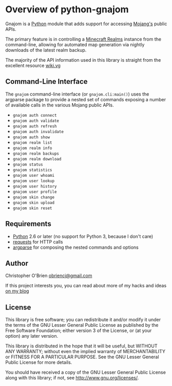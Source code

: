 # Overview of python-gnajom

Gnajom is a [Python] module that adds support for accessing [Mojang's]
public APIs.

The primary feature is in controlling a [Minecraft Realms] instance
from the command-line, allowing for automated map generation via
nightly downloads of the latest realm backup.

[Python]: https://www.python.org

[Mojang's]: http://mojang.com

[Minecraft Realms]: http://minecraft.net/realms

The majority of the API information used in this library is straight
from the excellent resource [wiki.vg](http://wiki.vg)


## Command-Line Interface

The `gnajom` command-line interface (or `gnajom.cli:main()`) uses the
argparse package to provide a nested set of commands exposing a
number of available calls in the various Mojang public APIs.

* `gnajom auth connect`
* `gnajom auth validate`
* `gnajom auth refresh`
* `gnajom auth invalidate`
* `gnajom auth show`
* `gnajom realm list`
* `gnajom realm info`
* `gnajom realm backups`
* `gnajom realm download`
* `gnajom status`
* `gnajom statistics`
* `gnajom user whoami`
* `gnajom user lookup`
* `gnajom user history`
* `gnajom user profile`
* `gnajom skin change`
* `gnajom skin upload`
* `gnajom skin reset`


## Requirements

- [Python] 2.6 or later (no support for Python 3, because I don't care)
- [requests](http://docs.python-requests.org/en/latest/) for HTTP calls
- [argparse](https://pypi.python.org/pypi/argparse) for composing the
  nested commands and options


## Author

Christopher O'Brien <obriencj@gmail.com>

If this project interests you, you can read about more of my hacks and
ideas [on my blog]

[on my blog]: http://obriencj.preoccupied.net

## License

This library is free software; you can redistribute it and/or modify
it under the terms of the GNU Lesser General Public License as
published by the Free Software Foundation; either version 3 of the
License, or (at your option) any later version.

This library is distributed in the hope that it will be useful, but
WITHOUT ANY WARRANTY; without even the implied warranty of
MERCHANTABILITY or FITNESS FOR A PARTICULAR PURPOSE. See the GNU
Lesser General Public License for more details.

You should have received a copy of the GNU Lesser General Public
License along with this library; if not, see
<http://www.gnu.org/licenses/>.
